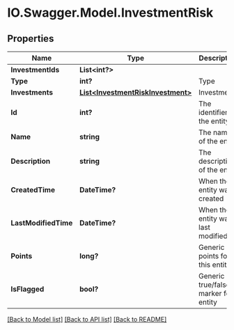 # IO.Swagger.Model.InvestmentRisk
## Properties

Name | Type | Description | Notes
------------ | ------------- | ------------- | -------------
**InvestmentIds** | **List&lt;int?&gt;** |  | [optional] 
**Type** | **int?** | Type | [optional] 
**Investments** | [**List&lt;InvestmentRiskInvestment&gt;**](InvestmentRiskInvestment.md) | Investments | [optional] 
**Id** | **int?** | The identifier of the entity | [optional] 
**Name** | **string** | The name of the entity | [optional] 
**Description** | **string** | The description of the entity | [optional] 
**CreatedTime** | **DateTime?** | When the entity was created | [optional] 
**LastModifiedTime** | **DateTime?** | When the entity was last modified | [optional] 
**Points** | **long?** | Generic points for this entity | [optional] 
**IsFlagged** | **bool?** | Generic true/false marker for entity | [optional] 

[[Back to Model list]](../README.md#documentation-for-models) [[Back to API list]](../README.md#documentation-for-api-endpoints) [[Back to README]](../README.md)

